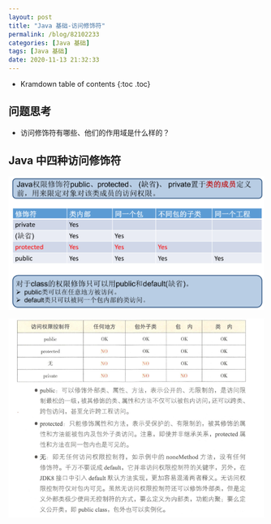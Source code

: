 ```yaml
---
layout: post
title: "Java 基础-访问修饰符"
permalink: /blog/82102233
categories: [Java 基础]
tags: [Java 基础]
date: 2020-11-13 21:32:33
---
```


* Kramdown table of contents
{:toc .toc}
## 问题思考

- 访问修饰符有哪些、他们的作用域是什么样的？

## Java 中四种访问修饰符

![image-20201113213514669](../assets/post-list/img/image-20201113213514669.png)

![image-20201113213648654](../assets/post-list/img/image-20201113213648654.png)

